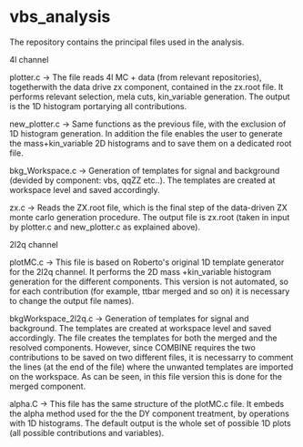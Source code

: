# vbs_analysis
The repository contains the principal files used in the analysis.

4l channel

plotter.c -> The file reads 4l MC + data (from relevant repositories), togetherwith the data drive zx component, contained in the zx.root file. It performs relevant selection, mela cuts, kin_variable generation. The output is the 1D histogram portarying all contributions.

new_plotter.c -> Same functions as the previous file, with the exclusion of 1D histogram generation. In addition the file enables the user to generate the mass+kin_variable 2D histograms and to save them on a dedicated root file.

bkg_Workspace.c -> Generation of templates for signal and background (devided by component: vbs, qqZZ etc..). The templates are created at workspace level and saved accordingly.

zx.c -> Reads the ZX.root file, which is the final step of the data-driven ZX monte carlo generation procedure. The output file is zx.root (taken in input by plotter.c and new_plotter.c as explained above).

2l2q channel

plotMC.c -> This file is based on Roberto's original 1D template generator for the 2l2q channel. It performs the 2D mass +kin_variable histogram generation for the different components. This version is not automated, so for each contribution (for example, ttbar merged and so on) it is necessary to change the output file names). 

bkgWorkspace_2l2q.c -> Generation of templates for signal and background. The templates are created at workspace level and saved accordingly. The file creates the templates for both the merged and the resolved components. However, since COMBINE requires the two contributions to be saved on two different files, it is necessarry to comment the lines (at the end of the file) where the unwanted templates are imported on the workspace. As can be seen, in this file version this is done for the merged component.

alpha.C -> This file has the same structure of the plotMC.c file. It embeds the alpha method used for the the DY component treatment, by operations with 1D histograms. The default output is the whole set of possible 1D plots (all possible contributions and variables). 
